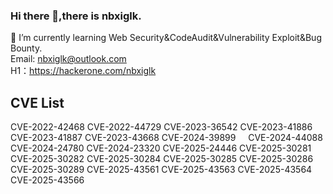 ### Hi there 👋,there is nbxiglk.

🌱 I’m currently learning Web Security&CodeAudit&Vulnerability Exploit&Bug Bounty.  
Email: nbxiglk@outlook.com  
H1：https://hackerone.com/nbxiglk
## CVE List
CVE-2022-42468 CVE-2022-44729 CVE-2023-36542 CVE-2023-41886 CVE-2023-41887 CVE-2023-43668 CVE-2024-39899 &nbsp;&nbsp;&nbsp;&nbsp;CVE-2024-44088 CVE-2024-24780 CVE-2024-23320 CVE-2025-24446 CVE-2025-30281 CVE-2025-30282 CVE-2025-30284 CVE-2025-30285 CVE-2025-30286 CVE-2025-30289 CVE-2025-43561 CVE-2025-43563 CVE-2025-43564 CVE-2025-43566
